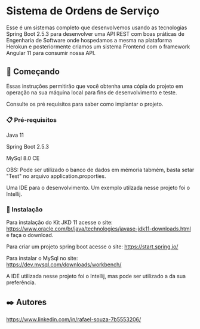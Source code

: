 # Sistema de Ordens de Serviço

Esse é um sistemas completo que desenvolvemos usando as tecnologias Spring Boot 2.5.3 para desenvolver uma API REST com boas práticas de Engenharia de Software onde hospedamos a mesma na plataforma Herokun e posteriormente criamos um sistema Frontend com o framework Angular 11 para consumir nossa API. 

## 🚀 Começando

Essas instruções permitirão que você obtenha uma cópia do projeto em operação na sua máquina local para fins de desenvolvimento e teste.

Consulte os pré requisitos para saber como implantar o projeto.

### 📋 Pré-requisitos

Java 11

Spring Boot 2.5.3

MySql 8.0 CE

OBS: Pode ser utilizado o banco de dados em mémoria tabmém, basta setar "Test" no arquivo application.proporties.

Uma IDE para o desenvolvimento. Um exemplo utilzada nesse projeto foi o Intellij.

### 🔧 Instalação

Para instalação do Kit JKD 11 acesse o site: https://www.oracle.com/br/java/technologies/javase-jdk11-downloads.html e faça o download.

Para criar um projeto spring boot acesse o site: https://start.spring.io/ 

Para instalar o MySql no site: https://dev.mysql.com/downloads/workbench/

A IDE utilizada nesse projeto foi o Intellij, mas pode ser utilizado a da sua preferência.

## ✒️ Autores
https://www.linkedin.com/in/rafael-souza-7b5553206/

